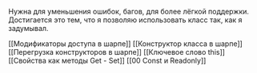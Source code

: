 Нужна для уменьшения ошибок, багов, для более лёгкой поддержки. Достигается это тем, что я позволяю использовать класс так, как я задумывал.

[[Модификаторы доступа в шарпе]]
[[Конструктор класса в шарпе]]
[[Перегрузка конструкторов в шарпе]]
[[Ключевое слово this]]
[[Свойства как методы Get - Set]]
[[00 Const и Readonly]]